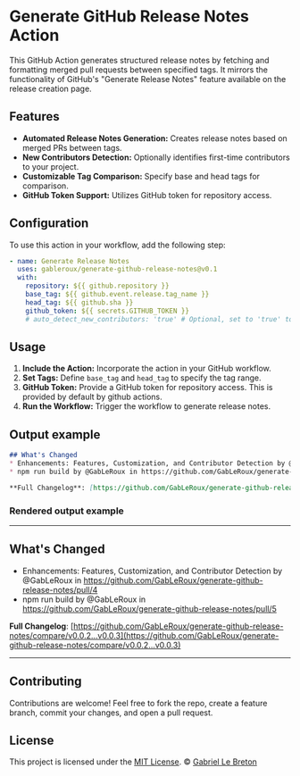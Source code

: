 # Generate GitHub Release Notes Action

This GitHub Action generates structured release notes by fetching and formatting merged pull requests between specified
tags. It mirrors the functionality of GitHub's "Generate Release Notes" feature available on the release creation page.

## Features

- **Automated Release Notes Generation:** Creates release notes based on merged PRs between tags.
- **New Contributors Detection:** Optionally identifies first-time contributors to your project.
- **Customizable Tag Comparison:** Specify base and head tags for comparison.
- **GitHub Token Support:** Utilizes GitHub token for repository access.

## Configuration

To use this action in your workflow, add the following step:

```yaml
- name: Generate Release Notes
  uses: gableroux/generate-github-release-notes@v0.1
  with:
    repository: ${{ github.repository }}
    base_tag: ${{ github.event.release.tag_name }}
    head_tag: ${{ github.sha }}
    github_token: ${{ secrets.GITHUB_TOKEN }}
    # auto_detect_new_contributors: 'true' # Optional, set to 'true' to detect new contributors, this is still experimental.
```

## Usage

1. **Include the Action:** Incorporate the action in your GitHub workflow.
2. **Set Tags:** Define `base_tag` and `head_tag` to specify the tag range.
3. **GitHub Token:** Provide a GitHub token for repository access. This is provided by default by github actions.
4. **Run the Workflow:** Trigger the workflow to generate release notes.

## Output example

```markdown
## What's Changed
* Enhancements: Features, Customization, and Contributor Detection by @GabLeRoux in https://github.com/GabLeRoux/generate-github-release-notes/pull/4
* npm run build by @GabLeRoux in https://github.com/GabLeRoux/generate-github-release-notes/pull/5

**Full Changelog**: [https://github.com/GabLeRoux/generate-github-release-notes/compare/v0.0.2...v0.0.3](https://github.com/GabLeRoux/generate-github-release-notes/compare/v0.0.2...v0.0.3)
```

### Rendered output example

---

## What's Changed
* Enhancements: Features, Customization, and Contributor Detection by @GabLeRoux in https://github.com/GabLeRoux/generate-github-release-notes/pull/4
* npm run build by @GabLeRoux in https://github.com/GabLeRoux/generate-github-release-notes/pull/5

**Full Changelog**: [https://github.com/GabLeRoux/generate-github-release-notes/compare/v0.0.2...v0.0.3](https://github.com/GabLeRoux/generate-github-release-notes/compare/v0.0.2...v0.0.3)

---

## Contributing

Contributions are welcome! Feel free to fork the repo, create a feature branch, commit your changes, and open a pull
request.

## License

This project is licensed under the [MIT License](LICENSE.md). © [Gabriel Le Breton](https://gableroux.com)
